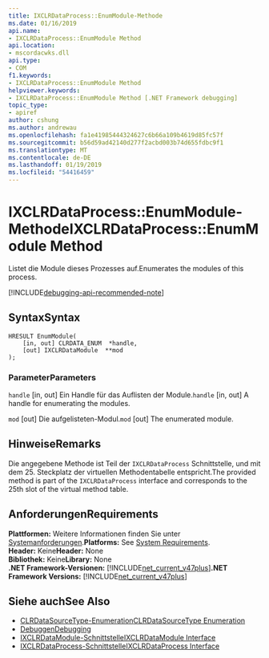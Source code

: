 ```yaml
---
title: IXCLRDataProcess::EnumModule-Methode
ms.date: 01/16/2019
api.name:
- IXCLRDataProcess::EnumModule Method
api.location:
- mscordacwks.dll
api.type:
- COM
f1.keywords:
- IXCLRDataProcess::EnumModule Method
helpviewer.keywords:
- IXCLRDataProcess::EnumModule Method [.NET Framework debugging]
topic_type:
- apiref
author: cshung
ms.author: andrewau
ms.openlocfilehash: fa1e41985444324627c6b66a109b4619d85fc57f
ms.sourcegitcommit: b56d59ad42140d277f2acbd003b74d655fdbc9f1
ms.translationtype: MT
ms.contentlocale: de-DE
ms.lasthandoff: 01/19/2019
ms.locfileid: "54416459"
---
```

# <a name="ixclrdataprocessenummodule-method"></a><span data-ttu-id="d6af1-102">IXCLRDataProcess::EnumModule-Methode</span><span class="sxs-lookup"><span data-stu-id="d6af1-102">IXCLRDataProcess::EnumModule Method</span></span>

<span data-ttu-id="d6af1-103">Listet die Module dieses Prozesses auf.</span><span class="sxs-lookup"><span data-stu-id="d6af1-103">Enumerates the modules of this process.</span></span>

[!INCLUDE[debugging-api-recommended-note](../../../../includes/debugging-api-recommended-note.md)]

## <a name="syntax"></a><span data-ttu-id="d6af1-104">Syntax</span><span class="sxs-lookup"><span data-stu-id="d6af1-104">Syntax</span></span>

```
HRESULT EnumModule(
    [in, out] CLRDATA_ENUM  *handle,
    [out] IXCLRDataModule  **mod
);
```

### <a name="parameters"></a><span data-ttu-id="d6af1-105">Parameter</span><span class="sxs-lookup"><span data-stu-id="d6af1-105">Parameters</span></span>

<span data-ttu-id="d6af1-106">`handle` [in, out] Ein Handle für das Auflisten der Module.</span><span class="sxs-lookup"><span data-stu-id="d6af1-106">`handle` [in, out] A handle for enumerating the modules.</span></span>

<span data-ttu-id="d6af1-107">`mod` [out] Die aufgelisteten-Modul.</span><span class="sxs-lookup"><span data-stu-id="d6af1-107">`mod` [out] The enumerated module.</span></span>

## <a name="remarks"></a><span data-ttu-id="d6af1-108">Hinweise</span><span class="sxs-lookup"><span data-stu-id="d6af1-108">Remarks</span></span>

<span data-ttu-id="d6af1-109">Die angegebene Methode ist Teil der `IXCLRDataProcess` Schnittstelle, und mit dem 25. Steckplatz der virtuellen Methodentabelle entspricht.</span><span class="sxs-lookup"><span data-stu-id="d6af1-109">The provided method is part of the `IXCLRDataProcess` interface and corresponds to the 25th slot of the virtual method table.</span></span>

## <a name="requirements"></a><span data-ttu-id="d6af1-110">Anforderungen</span><span class="sxs-lookup"><span data-stu-id="d6af1-110">Requirements</span></span>

<span data-ttu-id="d6af1-111">**Plattformen:** Weitere Informationen finden Sie unter [Systemanforderungen](../../../../docs/framework/get-started/system-requirements.md).</span><span class="sxs-lookup"><span data-stu-id="d6af1-111">**Platforms:** See [System Requirements](../../../../docs/framework/get-started/system-requirements.md).</span></span>  
<span data-ttu-id="d6af1-112">**Header:** Keine</span><span class="sxs-lookup"><span data-stu-id="d6af1-112">**Header:** None</span></span>  
<span data-ttu-id="d6af1-113">**Bibliothek:** Keine</span><span class="sxs-lookup"><span data-stu-id="d6af1-113">**Library:** None</span></span>  
<span data-ttu-id="d6af1-114">**.NET Framework-Versionen:** [!INCLUDE[net_current_v47plus](../../../../includes/net-current-v47plus.md)]</span><span class="sxs-lookup"><span data-stu-id="d6af1-114">**.NET Framework Versions:** [!INCLUDE[net_current_v47plus](../../../../includes/net-current-v47plus.md)]</span></span>  

## <a name="see-also"></a><span data-ttu-id="d6af1-115">Siehe auch</span><span class="sxs-lookup"><span data-stu-id="d6af1-115">See Also</span></span>

- [<span data-ttu-id="d6af1-116">CLRDataSourceType-Enumeration</span><span class="sxs-lookup"><span data-stu-id="d6af1-116">CLRDataSourceType Enumeration</span></span>](../../../../docs/framework/unmanaged-api/debugging/clrdatasourcetype-enumeration.md)
- [<span data-ttu-id="d6af1-117">Debuggen</span><span class="sxs-lookup"><span data-stu-id="d6af1-117">Debugging</span></span>](../../../../docs/framework/unmanaged-api/debugging/index.md)
- [<span data-ttu-id="d6af1-118">IXCLRDataModule-Schnittstelle</span><span class="sxs-lookup"><span data-stu-id="d6af1-118">IXCLRDataModule Interface</span></span>](../../../../docs/framework/unmanaged-api/debugging/ixclrdatamodule-interface.md)
- [<span data-ttu-id="d6af1-119">IXCLRDataProcess-Schnittstelle</span><span class="sxs-lookup"><span data-stu-id="d6af1-119">IXCLRDataProcess Interface</span></span>](../../../../docs/framework/unmanaged-api/debugging/ixclrdataprocess-interface.md)
